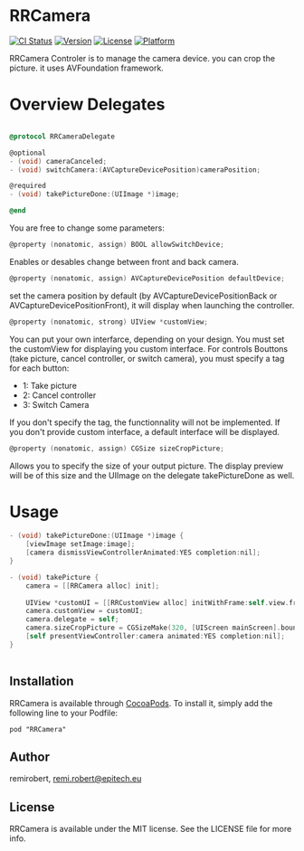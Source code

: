 RRCamera
==================

[![CI Status](http://img.shields.io/travis/remirobert/RRCustomPageController.svg?style=flat)](https://travis-ci.org/remirobert/RRCamera)
[![Version](https://img.shields.io/cocoapods/v/RRCustomPageController.svg?style=flat)](http://cocoadocs.org/docsets/RRCamera)
[![License](https://img.shields.io/cocoapods/l/RRCustomPageController.svg?style=flat)](http://cocoadocs.org/docsets/RRColorAverageBanner)
[![Platform](https://img.shields.io/cocoapods/p/RRCustomPageController.svg?style=flat)](http://cocoadocs.org/docsets/RRCamera)

RRCamera Controler is to manage the camera device. you can crop the picture. it uses AVFoundation framework.

Overview Delegates
==================

``` Objective-C

@protocol RRCameraDelegate

@optional
- (void) cameraCanceled;
- (void) switchCamera:(AVCaptureDevicePosition)cameraPosition;

@required
- (void) takePictureDone:(UIImage *)image;

@end

```

You are free to change some parameters:

``` Objective-C
@property (nonatomic, assign) BOOL allowSwitchDevice;
```
Enables or desables change between front and back camera.

``` Objective-C
@property (nonatomic, assign) AVCaptureDevicePosition defaultDevice;
```
set the camera position by default (by AVCaptureDevicePositionBack or AVCaptureDevicePositionFront), it will display when launching the controller.

``` Objective-C
@property (nonatomic, strong) UIView *customView;
```
You can put your own interfarce, depending on your design. You must set the customView for displaying you custom interface. For controls Bouttons (take picture, cancel controller, or switch camera), you must specify a tag for each button:
 - 1: Take picture
 - 2: Cancel controller
 - 3: Switch Camera

If you don't specify the tag, the functionnality will not be implemented.
If you don't provide custom interface, a default interface will be displayed.

``` Objective-C
@property (nonatomic, assign) CGSize sizeCropPicture;
```
Allows you to specify the size of your output picture. The display preview will be of this size and the UIImage on the delegate takePictureDone as well.

Usage
=====

``` Objective-c
- (void) takePictureDone:(UIImage *)image {
    [viewImage setImage:image];
    [camera dismissViewControllerAnimated:YES completion:nil];
}

- (void) takePicture {
    camera = [[RRCamera alloc] init];
    
    UIView *customUI = [[RRCustomView alloc] initWithFrame:self.view.frame];
    camera.customView = customUI;
    camera.delegate = self;
    camera.sizeCropPicture = CGSizeMake(320, [UIScreen mainScreen].bounds.size.height);
    [self presentViewController:camera animated:YES completion:nil];
}
    
```
## Installation

RRCamera is available through [CocoaPods](http://cocoapods.org). To install
it, simply add the following line to your Podfile:

    pod "RRCamera"

## Author

remirobert, remi.robert@epitech.eu

## License

RRCamera is available under the MIT license. See the LICENSE file for more info.
